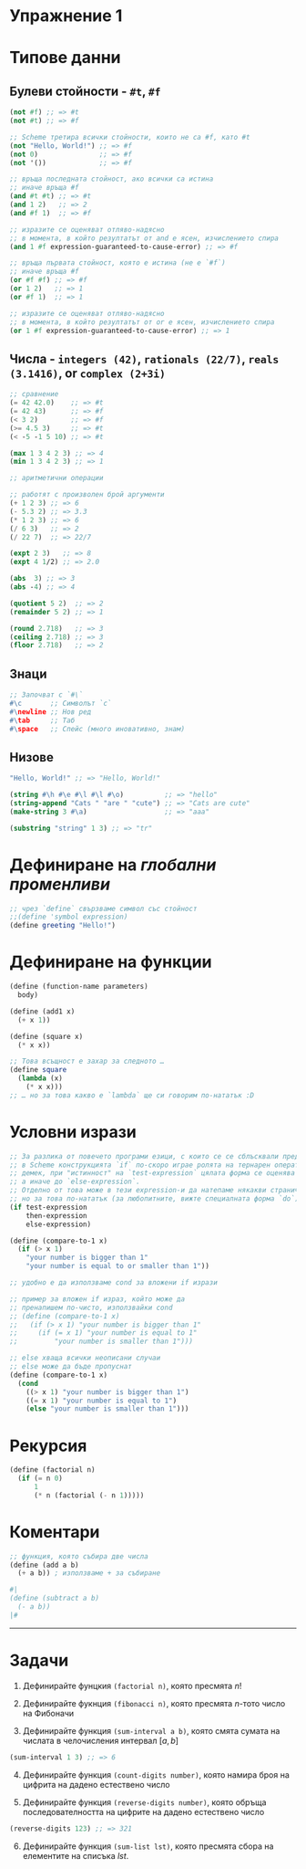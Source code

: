 # Упражнение 1

# Типове данни

## Булеви стойности - `#t`, `#f`

```scheme
(not #f) ;; => #t
(not #t) ;; => #f

;; Scheme третира всички стойности, които не са #f, като #t
(not "Hello, World!") ;; => #f
(not 0)               ;; => #f
(not '())             ;; => #f
```

```scheme
;; връща последната стойност, ако всички са истина
;; иначе връща #f
(and #t #t) ;; => #t
(and 1 2)   ;; => 2
(and #f 1)  ;; => #f

;; изразите се оценяват отляво-надясно
;; в момента, в който резултатът от and е ясен, изчислението спира
(and 1 #f expression-guaranteed-to-cause-error) ;; => #f
```

```scheme
;; връща първата стойност, която е истина (не е `#f`)
;; иначе връща #f
(or #f #f) ;; => #f
(or 1 2)   ;; => 1
(or #f 1)  ;; => 1

;; изразите се оценяват отляво-надясно
;; в момента, в който резултатът от or е ясен, изчислението спира
(or 1 #f expression-guaranteed-to-cause-error) ;; => 1
```

## Числа - `integers (42)`, `rationals (22/7)`, `reals (3.1416)`, or `complex (2+3i)`

```scheme
;; сравнение
(= 42 42.0)    ;; => #t
(= 42 43)      ;; => #f
(< 3 2)        ;; => #f
(>= 4.5 3)     ;; => #t
(< -5 -1 5 10) ;; => #t

(max 1 3 4 2 3) ;; => 4
(min 1 3 4 2 3) ;; => 1
```

```scheme
;; аритметични операции

;; работят с произволен брой аргументи
(+ 1 2 3) ;; => 6
(- 5.3 2) ;; => 3.3
(* 1 2 3) ;; => 6
(/ 6 3)   ;; => 2
(/ 22 7)  ;; => 22/7

(expt 2 3)   ;; => 8
(expt 4 1/2) ;; => 2.0

(abs  3) ;; => 3
(abs -4) ;; => 4

(quotient 5 2)  ;; => 2
(remainder 5 2) ;; => 1

(round 2.718)   ;; => 3
(ceiling 2.718) ;; => 3
(floor 2.718)   ;; => 2
```

## Знаци

```scheme
;; Започват с `#\`
#\c       ;; Символът `c`
#\newline ;; Нов ред
#\tab     ;; Таб
#\space   ;; Спейс (много иновативно, знам)
```

## Низове

```scheme
"Hello, World!" ;; => "Hello, World!"

(string #\h #\e #\l #\l #\o)          ;; => "hello"
(string-append "Cats " "are " "cute") ;; => "Cats are cute"
(make-string 3 #\a)                   ;; => "aaa"

(substring "string" 1 3) ;; => "tr"
```

# Дефиниране на *глобални* *променливи*

```scheme
;; чрез `define` свързваме символ със стойност
;;(define 'symbol expression)
(define greeting "Hello!")
```

# Дефиниране на функции

```scheme
(define (function-name parameters)
  body)

(define (add1 x)
  (+ x 1))

(define (square x)
  (* x x))

;; Това всъщност е захар за следното …
(define square
  (lambda (x)
    (* x x)))
;; … но за това какво е `lambda` ще си говорим по-нататък :D
```

# Условни изрази

```scheme
;; За разлика от повечето програми езици, с които се се сблъсквали преди (C, C++, Java, JS, Python, ...)
;; в Scheme конструкцията `if` по-скоро играе ролята на тернарен оператор:
;; демек, при "истинност" на `test-expression` цялата форма се оценява до `then-expression`
;; а иначе до `else-expression`.
;; Отделно от това може в тези expression-и да натепаме някакви странични ефекти като принтене на екрата,
;; но за това по-нататък (за любопитните, вижте специалната форма `do`)
(if test-expression
    then-expression
    else-expression)

(define (compare-to-1 x)
  (if (> x 1)
    "your number is bigger than 1"
    "your number is equal to or smaller than 1"))
```

```scheme
;; удобно е да използваме cond за вложени if изрази

;; пример за вложен if израз, който може да
;; пренапишем по-чисто, използвайки cond
;; (define (compare-to-1 x)
;;   (if (> x 1) "your number is bigger than 1"
;;     (if (= x 1) "your number is equal to 1"
;;         "your number is smaller than 1")))

;; else хваща всички неописани случаи
;; else може да бъде пропуснат
(define (compare-to-1 x)
  (cond
    ((> x 1) "your number is bigger than 1")
    ((= x 1) "your number is equal to 1")
    (else "your number is smaller than 1")))
```

# Рекурсия

```scheme
(define (factorial n)
  (if (= n 0)
      1
      (* n (factorial (- n 1)))))
```

# Коментари

```scheme
;; функция, която събира две числа
(define (add a b)
  (+ a b)) ; използваме + за събиране

#|
(define (subtract a b)
  (- a b))
|#
```

---

# Задачи

1. Дефинирайте фунцкия `(factorial n)`, която пресмята $n!$

2. Дефинирайте фукнция `(fibonacci n)`, която пресмята $n$-тото число на Фибоначи

3. Дефинирайте функция `(sum-interval a b)`, която смята сумата на числата в челочисления интервал $[a,b]$

```scheme
(sum-interval 1 3) ;; => 6
```

4. Дефинирайте функция `(count-digits number)`, която намира броя на цифрита на дадено естествено число

5. Дефинирайте функция `(reverse-digits number)`, която обръща последователността на цифрите на дадено естествено число

```scheme
(reverse-digits 123) ;; => 321
```

6. Дефинирайте функция `(sum-list lst)`, която пресмята сбора на елементите на списъка $lst$.
